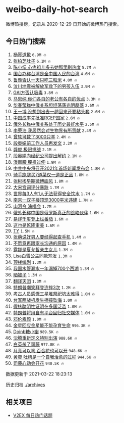 # weibo-daily-hot-search

微博热搜榜，记录从 2020-12-29 日开始的微博热门搜索。

## 今日热门搜索

<!-- BEGIN -->

1. [杨幂道歉](https://s.weibo.com/weibo?q=%23%E6%9D%A8%E5%B9%82%E9%81%93%E6%AD%89%23&Refer=top) `6.9M 🔥`
1. [张柏芝肚子](https://s.weibo.com/weibo?q=%E5%BC%A0%E6%9F%8F%E8%8A%9D%E8%82%9A%E5%AD%90&Refer=top) `6.1M 🔥`
1. [陈小纭 心疼祖儿多去她那里刷热度](https://s.weibo.com/weibo?q=%E9%99%88%E5%B0%8F%E7%BA%AD%20%E5%BF%83%E7%96%BC%E7%A5%96%E5%84%BF%E5%A4%9A%E5%8E%BB%E5%A5%B9%E9%82%A3%E9%87%8C%E5%88%B7%E7%83%AD%E5%BA%A6&Refer=top) `5.7M 🔥`
1. [国台办称台湾是全中国人民的台湾](https://s.weibo.com/weibo?q=%23%E5%9B%BD%E5%8F%B0%E5%8A%9E%E7%A7%B0%E5%8F%B0%E6%B9%BE%E6%98%AF%E5%85%A8%E4%B8%AD%E5%9B%BD%E4%BA%BA%E6%B0%91%E7%9A%84%E5%8F%B0%E6%B9%BE%23&Refer=top) `4.6M 🔥`
1. [鲁豫否认一天只吃三粒米](https://s.weibo.com/weibo?q=%23%E9%B2%81%E8%B1%AB%E5%90%A6%E8%AE%A4%E4%B8%80%E5%A4%A9%E5%8F%AA%E5%90%83%E4%B8%89%E7%B2%92%E7%B1%B3%23&Refer=top) `4.0M 🔥`
1. [汶川地震被解放军救下的男孩入伍](https://s.weibo.com/weibo?q=%23%E6%B1%B6%E5%B7%9D%E5%9C%B0%E9%9C%87%E8%A2%AB%E8%A7%A3%E6%94%BE%E5%86%9B%E6%95%91%E4%B8%8B%E7%9A%84%E7%94%B7%E5%AD%A9%E5%85%A5%E4%BC%8D%23&Refer=top) `3.9M 🔥`
1. [GAI方否认吸毒](https://s.weibo.com/weibo?q=%23GAI%E6%96%B9%E5%90%A6%E8%AE%A4%E5%90%B8%E6%AF%92%23&Refer=top) `3.8M 🔥`
1. [马思纯 你们各自的老公有各自的优点](https://s.weibo.com/weibo?q=%E9%A9%AC%E6%80%9D%E7%BA%AF%20%E4%BD%A0%E4%BB%AC%E5%90%84%E8%87%AA%E7%9A%84%E8%80%81%E5%85%AC%E6%9C%89%E5%90%84%E8%87%AA%E7%9A%84%E4%BC%98%E7%82%B9&Refer=top) `3.3M 🔥`
1. [华春莹称中俄关系坦坦荡荡光明磊落](https://s.weibo.com/weibo?q=%23%E5%8D%8E%E6%98%A5%E8%8E%B9%E7%A7%B0%E4%B8%AD%E4%BF%84%E5%85%B3%E7%B3%BB%E5%9D%A6%E5%9D%A6%E8%8D%A1%E8%8D%A1%E5%85%89%E6%98%8E%E7%A3%8A%E8%90%BD%23&Refer=top) `2.6M 🔥`
1. [王一博 没想到出去一趟回来还要粘头套](https://s.weibo.com/weibo?q=%E7%8E%8B%E4%B8%80%E5%8D%9A%20%E6%B2%A1%E6%83%B3%E5%88%B0%E5%87%BA%E5%8E%BB%E4%B8%80%E8%B6%9F%E5%9B%9E%E6%9D%A5%E8%BF%98%E8%A6%81%E7%B2%98%E5%A4%B4%E5%A5%97&Refer=top) `2.6M 🔥`
1. [中国成率先批准RCEP国家](https://s.weibo.com/weibo?q=%23%E4%B8%AD%E5%9B%BD%E6%88%90%E7%8E%87%E5%85%88%E6%89%B9%E5%87%86RCEP%E5%9B%BD%E5%AE%B6%23&Refer=top) `2.6M 🔥`
1. [俄外长称中俄关系处于历史最好水平](https://s.weibo.com/weibo?q=%23%E4%BF%84%E5%A4%96%E9%95%BF%E7%A7%B0%E4%B8%AD%E4%BF%84%E5%85%B3%E7%B3%BB%E5%A4%84%E4%BA%8E%E5%8E%86%E5%8F%B2%E6%9C%80%E5%A5%BD%E6%B0%B4%E5%B9%B3%23&Refer=top) `2.5M 🔥`
1. [李荣浩 我居然会对生物界有所贡献](https://s.weibo.com/weibo?q=%E6%9D%8E%E8%8D%A3%E6%B5%A9%20%E6%88%91%E5%B1%85%E7%84%B6%E4%BC%9A%E5%AF%B9%E7%94%9F%E7%89%A9%E7%95%8C%E6%9C%89%E6%89%80%E8%B4%A1%E7%8C%AE&Refer=top) `2.4M 🔥`
1. [曾轶可数了3000只羊](https://s.weibo.com/weibo?q=%E6%9B%BE%E8%BD%B6%E5%8F%AF%E6%95%B0%E4%BA%863000%E5%8F%AA%E7%BE%8A&Refer=top) `2.4M 🔥`
1. [段奥娟前工作人员再发文](https://s.weibo.com/weibo?q=%23%E6%AE%B5%E5%A5%A5%E5%A8%9F%E5%89%8D%E5%B7%A5%E4%BD%9C%E4%BA%BA%E5%91%98%E5%86%8D%E5%8F%91%E6%96%87%23&Refer=top) `2.2M 🔥`
1. [龚俊 极限挑战](https://s.weibo.com/weibo?q=%E9%BE%9A%E4%BF%8A%20%E6%9E%81%E9%99%90%E6%8C%91%E6%88%98&Refer=top) `2.1M 🔥`
1. [段奥娟向经纪公司提出解约](https://s.weibo.com/weibo?q=%23%E6%AE%B5%E5%A5%A5%E5%A8%9F%E5%90%91%E7%BB%8F%E7%BA%AA%E5%85%AC%E5%8F%B8%E6%8F%90%E5%87%BA%E8%A7%A3%E7%BA%A6%23&Refer=top) `2.1M 🔥`
1. [漫画腰 腰椎过伸](https://s.weibo.com/weibo?q=%E6%BC%AB%E7%94%BB%E8%85%B0%20%E8%85%B0%E6%A4%8E%E8%BF%87%E4%BC%B8&Refer=top) `1.9M 🔥`
1. [中共中央将召开2021年首场新闻发布会](https://s.weibo.com/weibo?q=%23%E4%B8%AD%E5%85%B1%E4%B8%AD%E5%A4%AE%E5%B0%86%E5%8F%AC%E5%BC%802021%E5%B9%B4%E9%A6%96%E5%9C%BA%E6%96%B0%E9%97%BB%E5%8F%91%E5%B8%83%E4%BC%9A%23&Refer=top) `1.8M 🔥`
1. [骑手跑腿买7道菜仅一道是正品](https://s.weibo.com/weibo?q=%23%E9%AA%91%E6%89%8B%E8%B7%91%E8%85%BF%E4%B9%B07%E9%81%93%E8%8F%9C%E4%BB%85%E4%B8%80%E9%81%93%E6%98%AF%E6%AD%A3%E5%93%81%23&Refer=top) `1.8M 🔥`
1. [张彬彬早期微博画风](https://s.weibo.com/weibo?q=%23%E5%BC%A0%E5%BD%AC%E5%BD%AC%E6%97%A9%E6%9C%9F%E5%BE%AE%E5%8D%9A%E7%94%BB%E9%A3%8E%23&Refer=top) `1.8M 🔥`
1. [大宋宫词评分暴跌](https://s.weibo.com/weibo?q=%23%E5%A4%A7%E5%AE%8B%E5%AE%AB%E8%AF%8D%E8%AF%84%E5%88%86%E6%9A%B4%E8%B7%8C%23&Refer=top) `1.7M 🔥`
1. [世界每3人有1人无法获得安全饮水](https://s.weibo.com/weibo?q=%23%E4%B8%96%E7%95%8C%E6%AF%8F3%E4%BA%BA%E6%9C%891%E4%BA%BA%E6%97%A0%E6%B3%95%E8%8E%B7%E5%BE%97%E5%AE%89%E5%85%A8%E9%A5%AE%E6%B0%B4%23&Refer=top) `1.7M 🔥`
1. [南京一双子楼顶现3000平米违建](https://s.weibo.com/weibo?q=%23%E5%8D%97%E4%BA%AC%E4%B8%80%E5%8F%8C%E5%AD%90%E6%A5%BC%E9%A1%B6%E7%8E%B03000%E5%B9%B3%E7%B1%B3%E8%BF%9D%E5%BB%BA%23&Refer=top) `1.7M 🔥`
1. [山河令 演唱会](https://s.weibo.com/weibo?q=%E5%B1%B1%E6%B2%B3%E4%BB%A4%20%E6%BC%94%E5%94%B1%E4%BC%9A&Refer=top) `1.7M 🔥`
1. [俄外长称中国是俄罗斯真正的战略伙伴](https://s.weibo.com/weibo?q=%23%E4%BF%84%E5%A4%96%E9%95%BF%E7%A7%B0%E4%B8%AD%E5%9B%BD%E6%98%AF%E4%BF%84%E7%BD%97%E6%96%AF%E7%9C%9F%E6%AD%A3%E7%9A%84%E6%88%98%E7%95%A5%E4%BC%99%E4%BC%B4%23&Refer=top) `1.6M 🔥`
1. [易烊千玺登上烂番茄](https://s.weibo.com/weibo?q=%23%E6%98%93%E7%83%8A%E5%8D%83%E7%8E%BA%E7%99%BB%E4%B8%8A%E7%83%82%E7%95%AA%E8%8C%84%23&Refer=top) `1.6M 🔥`
1. [这也是乾隆审美](https://s.weibo.com/weibo?q=%23%E8%BF%99%E4%B9%9F%E6%98%AF%E4%B9%BE%E9%9A%86%E5%AE%A1%E7%BE%8E%23&Refer=top) `1.6M 🔥`
1. [TY](https://s.weibo.com/weibo?q=TY&Refer=top) `1.5M 🔥`
1. [张萌说好男人要经得起查手机](https://s.weibo.com/weibo?q=%23%E5%BC%A0%E8%90%8C%E8%AF%B4%E5%A5%BD%E7%94%B7%E4%BA%BA%E8%A6%81%E7%BB%8F%E5%BE%97%E8%B5%B7%E6%9F%A5%E6%89%8B%E6%9C%BA%23&Refer=top) `1.4M 🔥`
1. [不愿意再跟家长沟通的原因](https://s.weibo.com/weibo?q=%23%E4%B8%8D%E6%84%BF%E6%84%8F%E5%86%8D%E8%B7%9F%E5%AE%B6%E9%95%BF%E6%B2%9F%E9%80%9A%E7%9A%84%E5%8E%9F%E5%9B%A0%23&Refer=top) `1.4M 🔥`
1. [露娜是夏允哲亲生女儿](https://s.weibo.com/weibo?q=%23%E9%9C%B2%E5%A8%9C%E6%98%AF%E5%A4%8F%E5%85%81%E5%93%B2%E4%BA%B2%E7%94%9F%E5%A5%B3%E5%84%BF%23&Refer=top) `1.3M 🔥`
1. [Lisa白雪公主同款短发](https://s.weibo.com/weibo?q=%23Lisa%E7%99%BD%E9%9B%AA%E5%85%AC%E4%B8%BB%E5%90%8C%E6%AC%BE%E7%9F%AD%E5%8F%91%23&Refer=top) `1.3M 🔥`
1. [顶楼编剧](https://s.weibo.com/weibo?q=%E9%A1%B6%E6%A5%BC%E7%BC%96%E5%89%A7&Refer=top) `1.3M 🔥`
1. [我国水管漏水一年漏掉700个西湖](https://s.weibo.com/weibo?q=%23%E6%88%91%E5%9B%BD%E6%B0%B4%E7%AE%A1%E6%BC%8F%E6%B0%B4%E4%B8%80%E5%B9%B4%E6%BC%8F%E6%8E%89700%E4%B8%AA%E8%A5%BF%E6%B9%96%23&Refer=top) `1.3M 🔥`
1. [晒被子](https://s.weibo.com/weibo?q=%E6%99%92%E8%A2%AB%E5%AD%90&Refer=top) `1.3M 🔥`
1. [翻译天团](https://s.weibo.com/weibo?q=%23%E7%BF%BB%E8%AF%91%E5%A4%A9%E5%9B%A2%23&Refer=top) `1.3M 🔥`
1. [特朗普嘲笑拜登连摔3次](https://s.weibo.com/weibo?q=%23%E7%89%B9%E6%9C%97%E6%99%AE%E5%98%B2%E7%AC%91%E6%8B%9C%E7%99%BB%E8%BF%9E%E6%91%943%E6%AC%A1%23&Refer=top) `1.2M 🔥`
1. [考古人员感慨三星堆祭祀坑太难得](https://s.weibo.com/weibo?q=%23%E8%80%83%E5%8F%A4%E4%BA%BA%E5%91%98%E6%84%9F%E6%85%A8%E4%B8%89%E6%98%9F%E5%A0%86%E7%A5%AD%E7%A5%80%E5%9D%91%E5%A4%AA%E9%9A%BE%E5%BE%97%23&Refer=top) `1.0M 🔥`
1. [台军两战机发生擦撞坠海](https://s.weibo.com/weibo?q=%23%E5%8F%B0%E5%86%9B%E4%B8%A4%E6%88%98%E6%9C%BA%E5%8F%91%E7%94%9F%E6%93%A6%E6%92%9E%E5%9D%A0%E6%B5%B7%23&Refer=top) `1.0M 🔥`
1. [假核酸阴性证明在多国泛滥](https://s.weibo.com/weibo?q=%23%E5%81%87%E6%A0%B8%E9%85%B8%E9%98%B4%E6%80%A7%E8%AF%81%E6%98%8E%E5%9C%A8%E5%A4%9A%E5%9B%BD%E6%B3%9B%E6%BB%A5%23&Refer=top) `1.0M 🔥`
1. [特朗普将用自有平台回归社交媒体](https://s.weibo.com/weibo?q=%23%E7%89%B9%E6%9C%97%E6%99%AE%E5%B0%86%E7%94%A8%E8%87%AA%E6%9C%89%E5%B9%B3%E5%8F%B0%E5%9B%9E%E5%BD%92%E7%A4%BE%E4%BA%A4%E5%AA%92%E4%BD%93%23&Refer=top) `1.0M 🔥`
1. [邓伦素颜](https://s.weibo.com/weibo?q=%23%E9%82%93%E4%BC%A6%E7%B4%A0%E9%A2%9C%23&Refer=top) `1.0M 🔥`
1. [金星回应金星能不能孕育生命](https://s.weibo.com/weibo?q=%23%E9%87%91%E6%98%9F%E5%9B%9E%E5%BA%94%E9%87%91%E6%98%9F%E8%83%BD%E4%B8%8D%E8%83%BD%E5%AD%95%E8%82%B2%E7%94%9F%E5%91%BD%23&Refer=top) `996.3K 🔥`
1. [Doinb糖小幽](https://s.weibo.com/weibo?q=%23Doinb%E7%B3%96%E5%B0%8F%E5%B9%BD%23&Refer=top) `989.5K 🔥`
1. [沈腾重新定义特别出演](https://s.weibo.com/weibo?q=%E6%B2%88%E8%85%BE%E9%87%8D%E6%96%B0%E5%AE%9A%E4%B9%89%E7%89%B9%E5%88%AB%E5%87%BA%E6%BC%94&Refer=top) `988.6K 🔥`
1. [白英杀了司藤](https://s.weibo.com/weibo?q=%E7%99%BD%E8%8B%B1%E6%9D%80%E4%BA%86%E5%8F%B8%E8%97%A4&Refer=top) `977.8K 🔥`
1. [月亮可以弯 百合花也可以开](https://s.weibo.com/weibo?q=%E6%9C%88%E4%BA%AE%E5%8F%AF%E4%BB%A5%E5%BC%AF%20%E7%99%BE%E5%90%88%E8%8A%B1%E4%B9%9F%E5%8F%AF%E4%BB%A5%E5%BC%80&Refer=top) `948.6K 🔥`
1. [黄奕 吐槽是一个自我治愈的过程](https://s.weibo.com/weibo?q=%E9%BB%84%E5%A5%95%20%E5%90%90%E6%A7%BD%E6%98%AF%E4%B8%80%E4%B8%AA%E8%87%AA%E6%88%91%E6%B2%BB%E6%84%88%E7%9A%84%E8%BF%87%E7%A8%8B&Refer=top) `944.6K 🔥`
1. [司藤心动会开花](https://s.weibo.com/weibo?q=%E5%8F%B8%E8%97%A4%E5%BF%83%E5%8A%A8%E4%BC%9A%E5%BC%80%E8%8A%B1&Refer=top) `940.5K 🔥`

数据更新于 2021-03-22 18:23:13

<!-- END -->

历史归档 [./archives](./archives)

## 相关项目

- [V2EX 每日热门话题](https://github.com/boojack/v2ex-daily-hot-topic)
